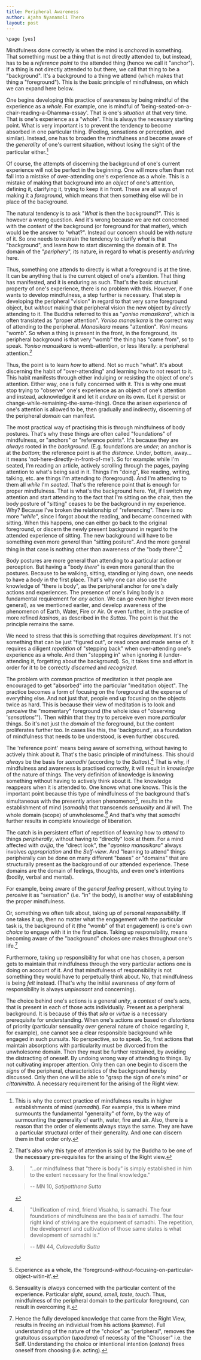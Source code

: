 ```yaml
---
title: Peripheral Awareness
author: Ajahn Nyanamoli Thero
layout: post
---
```


```{=context}
\page [yes]
```

Mindfulness done correctly is when the mind is *anchored* in something.
That something must be a thing that is not directly attended to, but
instead, has to be a *reference point* to the attended thing (hence we
call it "anchor"). If a thing is not directly attended to but there, we
call that thing to be a "background". It's a background to a thing we
attend (which makes that thing a "foreground"). This is the basic
principle of mindfulness, on which we can expand here below.

One begins developing this practice of awareness by being mindful of the
experience as a *whole*. For example, one is mindful of
'being-seated-on-a-chair-reading-a-Dhamma-essay'. That is one's
*situation* at that very time. That is one's experience as a "whole".
This is always the necessary starting point. What is very important is
to prevent the tendency to become absorbed in one particular thing.
(Feeling, sensations or perception, and similar). Instead, one has to
broaden the mindfulness and become aware of the *generality* of one's
current situation, without losing the sight of the particular
either.[^135]

Of course, the attempts of discerning the background of one's current
experience will not be perfect in the beginning. One will more often
than not fall into a mistake of over-attending one's experience as a
whole. This is a mistake of making that background into an *object* of
one's attention, defining it, clarifying it, trying to keep it in front.
These are all ways of making it a *foreground*, which means that then
something else will be in place of the background.

The natural tendency is to ask "*What* is then the background?". This is
however a wrong question. And it's wrong because we are not concerned
with the *content* of the background (or foreground for that matter),
which would be the answer to "what?". Instead our concern should be with
*nature* of it. So one needs to restrain the tendency to clarify *what*
is that "background", and learn how to start discerning the domain of
it. The domain of the "*periphery*", its nature, in regard to what is
presently *enduring* here.

Thus, something one attends to directly is what a foreground is at the
time. It can be anything that is the current object of one's attention.
That thing has manifested, and it is enduring as such. That's the basic
structural property of one's experience, there is no problem with this.
However, if one wants to develop mindfulness, a step further is
necessary. That step is developing the peripheral "vision" in regard to
that very same foreground object, but *without* making that peripheral
vision the new object by *directly* attending to it. The Buddha referred
to this as "*yoniso manasikara*", which is often translated as "proper
attention". *Yoniso manasikara* is the correct way of attending to the
peripheral. *Manasikara* means "attention". *Yoni* means "womb". So when
a thing is present in the front, in the foreground, its peripheral
background is that very "womb" the thing has "came from", so to speak.
*Yoniso manasikara* is womb-attention, or less literally: a peripheral
attention.[^136]

Thus, the point is to learn *how* to attend. Not so much "what". It's
about discerning the habit of "over-attending" and learning how to not
resort to it. This habit manifests through either indulging or resisting
the object of one's attention. Either way, one is fully concerned with
it. This is why one must stop trying to "observe" one's experience as an
object of one's attention and instead, acknowledge it and let it
*endure* on its own. (Let it persist or
change-while-remaining-the-same-thing). Once the arisen experience of
one's attention is allowed to be, then gradually and indirectly,
discerning of the peripheral *domain* can manifest.

The most practical way of practising this is through mindfulness of body
postures. That's why these things are often called "foundations" of
mindfulness, or "anchors" or "reference points". It's because they are
*always* rooted in the *background*. (E.g. foundations are *under*; an
anchor is at the *bottom*; the reference point is at the *distance*.
Under, bottom, away... it means 'not-here-directly-in-front-of-me'). So
for example: while I'm seated, I'm reading an article, actively
scrolling through the pages, paying attention to what's being said in
it. Things I'm "doing", like reading, writing, talking, etc. are things
I'm attending to (foreground). And I'm attending to them all *while* I'm
*seated*. That's the reference point that is enough for proper
mindfulness. That is what's the background here. Yet, if I switch my
attention and start attending to the fact that I'm sitting on the chair,
then the body posture of "sitting" ceases to be the background in my
experience. Why? Because I've broken the relationship of "referencing".
There is no more "*while*", since I forgot about the reading, and became
concerned with sitting. When this happens, one can either go back to the
original foreground, or discern the newly present background in regard
to the attended experience of sitting. The new background will have to
be something even more *general* than "sitting posture". And the more
general thing in that case is nothing other than awareness of the "body
there".[^137]

Body postures are more general than attending to a particular action or
perception. But having a "body *there*" is even more general than the
postures. Because to be walking, sitting, standing or lying down, one
needs to have a *body* in the first place. That's why one can also use
the knowledge of "there is body", as the peripheral anchor for one's
daily actions and experiences. The presence of one's living body is a
fundamental requirement for *any* action. We can go even higher (even
more general), as we mentioned earlier, and develop awareness of the
phenomenon of Earth, Water, Fire or Air. Or even further, in the
practice of more refined *kasinas*, as described in the *Suttas*. The
point is that the principle remains the same.

We need to stress that this is something that requires *development*.
It's not something that can be just "figured out", or read once and made
sense of. It requires a diligent *repetition* of "stepping back" when
over-attending one's experience as a whole. And then "stepping in" when
ignoring it (under-attending it, forgetting about the background). So,
it takes time and effort in order for it to be correctly *discerned* and
*recognized*.

The problem with common practice of meditation is that people are
encouraged to get "absorbed" into the particular "meditation object".
The practice becomes a form of focusing on the foreground at the expense
of everything else. And not just that, people end up focusing on the
objects twice as hard. This is because their view of meditation is to
look and *perceive* the "momentary" foreground (the whole idea of
"observing '*sensations*'"). Then within that they try to perceive even
more *particular* things. So it's not just the *domain* of the
foreground, but the content proliferates further too. In cases like
this, the 'background', as a foundation of mindfulness that needs to be
understood, is even further obscured.

The 'reference point' means being aware of something, without having to
actively think about it. That's the basic principle of mindfulness. This
should *always* be the basis for *samadhi* (according to the
*Suttas*).[^138] That is why, if mindfulness and
awareness is practised correctly, it will result in *knowledge* of the
nature of things. The very definition of knowledge is knowing something
without having to actively think about it. The knowledge reappears when
it is attended to. One knows what one knows. This is the important point
because this type of mindfulness of the background that's simultaneous
with the presently arisen phenomenon[^139], results in
the establishment of mind (*samadhi*) that transcends *sensuality* and
*ill will*. The whole domain (scope) of
unwholesome.[^140] And that's why that *samadhi*
further results in complete knowledge of liberation.

The catch is in persistent effort of repetition of *learning* how to
*attend* to things *peripherally*, without having to "directly" look at
them. For a mind affected with *avijja*, the "direct look", the
"*ayoniso manasikara*" always involves *appropriation* and the
*Self-view*. And "learning to attend" things peripherally can be done on
many different "bases" or "domains" that are structurally present as the
background of our attended experience. These domains are the domain of
feelings, thoughts, and even one's intentions (bodily, verbal and
mental).

For example, being aware of the *general feeling* present, without
trying to *perceive* it as "sensation" (i.e. "in" the body), is another
way of establishing the proper mindfulness.

Or, something we often talk about, taking up of personal
*responsibility*. If one takes it up, then no matter what the engagement
with the particular task is, the background of it (the "womb" of that
engagement) is one's own *choice* to engage with it in the first place.
Taking up responsibility, means becoming aware of the "background"
choices one makes throughout one's life.[^141]

Furthermore, taking up responsibility for what one has chosen, a person
gets to maintain that mindfulness through the very particular actions
one is doing on account of it. And that mindfulness of responsibility is
not something they would have to perpetually think about. No, that
mindfulness is being *felt* instead. (That's why the initial awareness
of *any* form of responsibility is always *unpleasant* and concerning).

The choice behind one's actions is a general *unity*, a *context* of
one's acts, that is present in each of those acts individually. Present
as a peripheral background. It is because of this that *sila* or
*virtue* is a necessary prerequisite for understanding. When one's
actions are based on *distortions* of priority (particular sensuality
*over* general nature of choice regarding it, for example), one cannot
see a clear responsible background while engaged in such pursuits. No
perspective, so to speak. So, first actions that maintain absorptions
with particularity must be divorced from the unwholesome domain. Then
they must be further restrained, by avoiding the distracting of oneself.
By undoing wrong way of attending to things. By not cultivating improper
attention. Only then can one begin to discern the *signs* of the
peripheral, characteristics of the background hereby discussed. Only
then one will be able to "grasp the sign of one's mind" or
*cittanimitta*. A necessary requirement for the arising of the Right
view.

[^135]: This is why the correct practice of mindfulness results in higher
    establishments of mind (*samadhi*). For example, this is where mind
    surmounts the fundamental "generality" of form, by the way of
    surmounting the generality of earth, water, fire and air. Also,
    there is a reason that the order of elements always stays the same.
    They are have a particular structural order of their generality. And
    one can discern them in that order only.

[^136]: That's also why this type of attention is said by the Buddha to be
    one of the necessary pre-requisites for the arising of the Right
    view.

[^137]: > "...or mindfulness that "there is body" is simply established in
    > him to the extent necessary for the final knowledge."
    
    > -- MN 10, *Satipatthana Sutta*

[^138]:  > "Unification of mind, friend Visakha, is samadhi. The four
    > foundations of mindfulness are the basis of samadhi. The four
    > right kind of striving are the equipment of samadhi. The
    > repetition, the development and cultivation of those same states
    > is what development of samadhi is."
    
    > -- MN 44, *Culavedalla Sutta* 

[^139]: Experience as a whole, the
    'foreground-without-focusing-on-particular-object-witin-it'.

[^140]: Sensuality is *always* concerned with the particular content of the
    experience. Particular *sight*, *sound*, *smell*, *taste*, *touch*.
    Thus, mindfulness of the peripheral domain to the particular
    foreground, can result in overcoming it.

[^141]: Hence the fully developed knowledge that came from the Right View,
    results in freeing an individual from his actions (*kamma*). Full
    understanding of the nature of the "choice" as "peripheral", removes
    the gratuitous *assumption* (*upadana*) of necessity of the
    "Chooser" i.e. the Self. Understanding the choice or intentional
    intention (*cetana*) frees oneself from choosing (i.e. acting).
